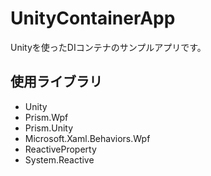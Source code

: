 # UnityContainerApp
Unityを使ったDIコンテナのサンプルアプリです。

## 使用ライブラリ

* Unity
* Prism.Wpf
* Prism.Unity
* Microsoft.Xaml.Behaviors.Wpf
* ReactiveProperty
* System.Reactive
